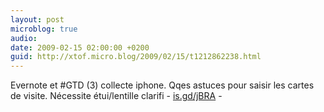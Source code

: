 ```yaml
---
layout: post
microblog: true
audio: 
date: 2009-02-15 02:00:00 +0200
guid: http://xtof.micro.blog/2009/02/15/t1212862238.html
---
```

Evernote et #GTD (3) collecte iphone. Qqes astuces pour saisir les cartes de visite.  Nécessite étui/lentille clarifi - [is.gd/jBRA](http://is.gd/jBRA) -
